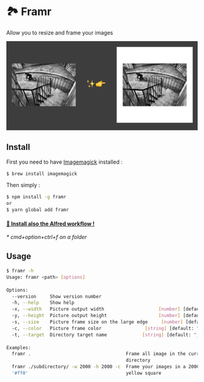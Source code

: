 # 🏞 Framr

Allow you to resize and frame your images

![framr](./assets/framr.jpg)

## Install

First you need to have [Imagemagick](http://www.imagemagick.org/) installed :
```bash
$ brew install imagemagick
```

Then simply :
```bash
$ npm install -g framr
or
$ yarn global add framr
```

#### [🎁 Install also the Alfred workflow !](./assets/framr.alfredworkflow)
*\* cmd+option+ctrl+f on a folder*

## Usage

```bash
$ framr -h
Usage: framr <path> [options]

Options:
  --version     Show version number                                    [boolean]
  -h, --help    Show help                                              [boolean]
  -x, --width   Picture output width                    [number] [default: 2150]
  -y, --height  Picture output height                   [number] [default: 2150]
  -s, --size    Picture frame size on the large edge     [number] [default: 200]
  -c, --color   Picture frame color                [string] [default: "#ffffff"]
  -t, --target  Directory target name             [string] [default: "__framed"]

Examples:
  framr .                                   Frame all image in the current
                                            directory
  framr ./subdirectory/ -w 2000 -h 2000 -c  Frame your images in a 2000X2000
  '#ff0'                                    yellow square
```